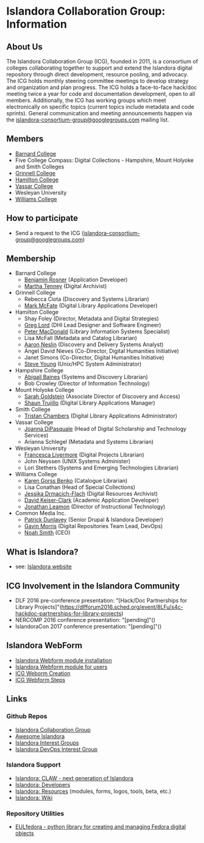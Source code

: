 # Islandora Collaboration Group: Information

## About Us

The Islandora Collaboration Group (ICG), founded in 2011, is a consortium of colleges collaborating together to support and extend the Islandora digital repository through direct development, resource pooling, and advocacy. The ICG holds monthly steering committee meetings to develop strategy and organization and plan progress. The ICG holds a face-to-face hack/doc meeting twice a year for code and documentation development, open to all members. Additionally, the ICG has working groups which meet electronically on specific topics (current topics include metadata and code sprints). General communication and meeting announcements happen via the islandora-consortium-group@googlegroups.com mailing list.

## Members

* [Barnard College](http://digitalcollections.barnard.edu)
* Five College Compass: Digital Collections - Hampshire, Mount Holyoke and Smith Colleges
* [Grinnell College](https://digital.grinnell.edu/)
* [Hamilton College](http://dhinitiative.org)
* [Vassar College](https://digitallibrary.vassar.edu)
* Wesleyan University
* [Williams College](https://unbound.williams.edu)

## How to participate

* Send a request to the ICG (islandora-consortium-group@googlegroups.com)

## Membership

* Barnard College
  * [Benjamin Rosner](https://github.com/br2490) (Application Developer)
  * [Martha Tenney](https://github.com/MarthaTenney) (Digital Archivist)
* Grinnell College
  * Rebecca Ciota (Discovery and Systems Librarian)
  * [Mark McFate](https://github.com/McFateM) (Digital Library Applications Developer)
* Hamilton College
  * Shay Foley (Director, Metadata and Digital Strategies)
  * [Greg Lord](https://github.com/gplord) (DHI Lead Designer and Software Engineer)
  * [Peter MacDonald](https://github.com/dhinitiative) (Library Information Systems Specialist)
  * Lisa McFall (Metadata and Catalog Librarian)
  * [Aaron Neslin](https://github.com/aneslin) (Discovery and Delivery Systems Analyst)
  * Angel David Nieves (Co-Director, Digital Humanities Initiative)
  * Janet Simons (Co-Director, Digital Humanities Initiative)
  * [Steve Young](https://github.com/hamhpc) (Unix/HPC System Administrator)
* Hampshire College
  * [Abigail Baines](https://github.com/abigaildiscovers) (Systems and Discovery Librarian)
  * Bob Crowley (Director of Information Technology)
* Mount Holyoke College
  * [Sarah Goldstein](https://github.com/sgoldste) (Associate Director of Discovery and Access)
  * [Shaun Trujillo](https://github.com/shauntru) (Digital Library Applications Manager)
* Smith College
  * [Tristan Chambers](https://github.com/TristanSmithlib) (Digital Library Applications Administrator)
* Vassar College
  * [Joanna DiPasquale](https://github.com/jjdipasquale) (Head of Digital Scholarship and Technology Services)
  * Arianna Schlegel (Metadata and Systems Librarian)
* Wesleyan University
  * [Francesca Livermore](https://github.com/bookishgirl) (Digital Projects Librarian)
  * John Neyssen (UNIX Systems Administer)
  * Lori Stethers (Systems and Emerging Technologies Librarian)
* Williams College
  * [Karen Gorss Benko](https://github.com/kgb1420) (Catalogue Librarian)
  * Lisa Conathan (Head of Special Collections)
  * [Jessika Drmacich-Flach](https://github.com/jgd1) (Digital Resources Archivist)
  * [David Keiser-Clark](https://github.com/dwk2) (Academic Application Developer)
  * [Jonathan Leamon](https://github.com/jmleamon) (Director of Instructional Technology)
* Common Media Inc.
  * [Patrick Dunlavey](https://github.com/patdunlavey) (Senior Drupal & Islandora Developer)
  * [Gavin Morris](https://github.com/g7morris) (Digital Repositories Team Lead, DevOps)
  * [Noah Smith](https://github.com/noahwsmith) (CEO)

## What is Islandora?

* see: [Islandora website](http://islandora.ca)

## ICG Involvement in the Islandora Community

* DLF 2016 pre-conference presentation: "[Hack/Doc Partnerships for Library Projects]"(https://dlfforum2016.sched.org/event/8LFu/s4c-hackdoc-partnerships-for-library-projects)
* NERCOMP 2016 conference presentation: "[pending]"()
* IslandoraCon 2017 conference presentation: "[pending]"()

## Islandora WebForm

* [Islandora Webform module installation](https://github.com/Islandora-Collaboration-Group/icg_information/icg_information/how_to_documentation/help_with_icg_webform_installation.md)
* [Islandora Webform module for users](https://github.com/Islandora-Collaboration-Group/icg_information/icg_information/how_to_documentation/help_with_icg_webform_installation.md)
* [ICG Weborm Creation](https://github.com/Islandora-Collaboration-Group/icg_information/how_to_documentation/help_with_icg_webform_creation.md)
* [ICG Webform Steps](https://github.com/Islandora-Collaboration-Group/icg_information/blob/master/how_to_documentation/help_with_icg_webform_steps.md)

## Links

### Github Repos

* [Islandora Collaboration Group](https://github.com/Islandora-Collaboration-Group)
* [Awesome Islandora](https://github.com/Islandora-Labs/islandora_awesome)
* [Islandora Interest Groups](https://github.com/islandora-interest-groups)
* [Islandora DevOps Interest Group](https://github.com/islandora-interest-groups/Islandora-DevOps-Interest-Group/tree/master/meetings)

### Islandora Support
* [Islandora: CLAW - next generation of Islandora](http://islandora.ca/CLAW)
* [Islandora: Developers](http://islandora.ca/developers)
* [Islandora: Resources](http://islandora.ca/resources) (modules, forms, logos, tools, beta, etc.)
* [Islandora: Wiki](https://github.com/islandora/islandora/wiki)

### Repository Utilities
* [EULfedora - python library for creating and managing Fedora digital objects](http://eulfedora.readthedocs.io/en/1.7.2/)
